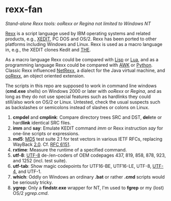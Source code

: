 # rexx-fan
*Stand-alone Rexx tools: ooRexx or Regina not limited to Windows NT*

[Rexx](https://en.wikipedia.org/wiki/Rexx) is a script language used by IBM operating systems and related products, e.g., [XEDIT](https://en.wikipedia.org/wiki/XEDIT), PC DOS and OS/2. Rexx has been ported to other platforms including Windows and Linux. Rexx is used as a macro language in, e.g., the XEDIT clones Kedit and [THE](https://en.wikipedia.org/wiki/The_Hessling_Editor).

As a macro language Rexx could be compared with [Lisp](https://en.wikipedia.org/wiki/Lisp_(programming_language)) or [Lua](https://en.wikipedia.org/wiki/Lua_(programming_language)), and as a programming language Rexx could be compared with [AWK](https://en.wikipedia.org/wiki/AWK) or [Python](https://en.wikipedia.org/wiki/Python_(programming_language)). Classic Rexx influenced [NetRexx](https://en.wikipedia.org/wiki/NetRexx), a dialect for the Java virtual machine, and [ooRexx](https://en.wikipedia.org/wiki/Object_REXX), an object oriented extension.

The scripts in this repo are supposed to work in command line windows (**cmd.exe** shells) on Windows 2000 or later with *ooRexx* or *Regina*, and as long as they do not use special features such as hardlinks they could still/also work on OS/2 or Linux. Untested, check the usual suspects such as backslashes or semicolons instead of slashes or colons on Linux.


1. **cmpdel** and **cmplink**: Compare directory trees SRC and DST, **del**ete or hard**link** identical SRC files.
2. **imm** and **say**: Emulate KEDIT command *imm* or Rexx instruction *say* for one-line scripts or expressions.
2. **md5**: [MD5](https://en.wikipedia.org/wiki/MD5) test suite 2.1 for test vectors in various IETF RFCs, replacing WayBack [2.0](https://web.archive.org/web/20120918193421/http://omniplex.om.funpic.de/src/md5.cmd). Cf. [RFC 6151](https://tools.ietf.org/html/rfc6151).
2. **rxtime**: Measure the runtime of a specified command. 
2. **utf-8**: [UTF-8](https://en.wikipedia.org/wiki/UTF-8) de-/en-coders of OEM codepages 437, 819, 858, 878, 923, and 1252 (incl. test suite).
2. **utf-tab**: Show magic codepoints for UTF16-BE, UTF16-LE, UTF-8, [UTF-4](https://web.archive.org/web/20110813010254/http://omniplex.om.funpic.de/home/test/utf-4.xml), and UTF-1.
2. **which**: Oddly on Windows an ordinary **.bat** or rather **.cmd** scripts would be seriously tricky.
2. **ygrep**: Only a **findstr.exe** wrapper for NT, I'm used to **fgrep** or my (lost) OS/2 *ygrep.cmd*.
